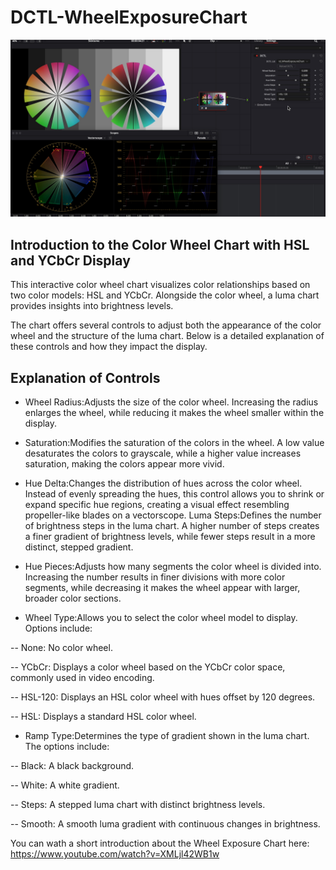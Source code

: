 # DCTL-WheelExposureChart

![Text](https://github.com/Tida-Support/DCTL-WheelExposureChart/blob/main/WheelExposureChart_1.2.1.jpg)

## Introduction to the Color Wheel Chart with HSL and YCbCr Display​
This interactive color wheel chart visualizes color relationships based on two color models: HSL and YCbCr. Alongside the color wheel, a luma chart provides insights into brightness levels.

The chart offers several controls to adjust both the appearance of the color wheel and the structure of the luma chart. Below is a detailed explanation of these controls and how they impact the display.

## Explanation of Controls​
- Wheel Radius:Adjusts the size of the color wheel. Increasing the radius enlarges the wheel, while reducing it makes the wheel smaller within the display.
- Saturation:Modifies the saturation of the colors in the wheel. A low value desaturates the colors to grayscale, while a higher value increases saturation, making the colors appear more vivid.
- Hue Delta:Changes the distribution of hues across the color wheel. Instead of evenly spreading the hues, this control allows you to shrink or expand specific hue regions, creating a visual effect resembling propeller-like blades on a vectorscope.
 Luma Steps:Defines the number of brightness steps in the luma chart. A higher number of steps creates a finer gradient of brightness levels, while fewer steps result in a more distinct, stepped gradient.
- Hue Pieces:Adjusts how many segments the color wheel is divided into. Increasing the number results in finer divisions with more color segments, while decreasing it makes the wheel appear with larger, broader color sections.
 
- Wheel Type:Allows you to select the color wheel model to display. Options include:
  
-- None: No color wheel.

-- YCbCr: Displays a color wheel based on the YCbCr color space, commonly used in video encoding.

-- HSL-120: Displays an HSL color wheel with hues offset by 120 degrees.

-- HSL: Displays a standard HSL color wheel.

- Ramp Type:Determines the type of gradient shown in the luma chart. The options include:
 
-- Black: A black background.

-- White: A white gradient.

-- Steps: A stepped luma chart with distinct brightness levels.

-- Smooth: A smooth luma gradient with continuous changes in brightness.




You can wath a short introduction about the Wheel Exposure Chart here:
https://www.youtube.com/watch?v=XMLjl42WB1w
